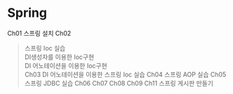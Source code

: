 # Spring
Ch01 스프링 설치
Ch02
> 스프링 Ioc 실습   
> DI생성자를 이용한 Ioc구현   
>DI 어노테이션을 이용한 Ioc구현   
Ch03 DI 어노테이션을 이용한 스프링 Ioc 실습
Ch04 스프링 AOP 실습
Ch05 스프링 JDBC 실습
Ch06
Ch07
Ch08
Ch09
Ch11 스프링 게시판 만들기
